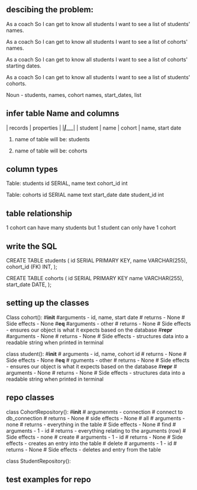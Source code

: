 ## descibing the problem:

As a coach
So I can get to know all students
I want to see a list of students' names.

As a coach
So I can get to know all students
I want to see a list of cohorts' names.

As a coach
So I can get to know all students
I want to see a list of cohorts' starting dates.

As a coach
So I can get to know all students
I want to see a list of students' cohorts.


Noun - students, names, cohort names, start_dates, list

## infer table Name and columns

| records | properties |
|_________|____________|
| student | name
| cohort  | name, start date

1. name of table will be: students

2. name of table will be: cohorts

## column types

Table: students
    id SERIAL,
    name text
    cohort_id int

Table: cohorts
    id SERIAL
    name text
    start_date date
    student_id int


## table relationship

1 cohort can have many students but 1 student can only have 1 cohort

## write the SQL

CREATE TABLE students (
    id SERIAL PRIMARY KEY,
    name VARCHAR(255),
    cohort_id (FK) INT,
);

CREATE TABLE cohorts (
    id SERIAL PRIMARY KEY
    name VARCHAR(255),
    start_date DATE,
);

## setting up the classes

Class cohort():
    #__init__
        #arguments - id, name, start date
        # returns - None
        # Side effects - None
    #__eq__
        #arguments - other
        # returns - None
        # Side effects - ensures our object is what it expects based on the database
    #__repr__
        #arguments - None 
        # returns - None
        # Side effects - structures data into a readable string when printed in terminal

class student():
    #__init__
        # arguments - id, name, cohort id
        # returns - None
        # Side effects - None
    #__eq__
         # rguments - other
        # returns - None
        # Side effects - ensures our object is what it expects based on the database
    #__repr__
        # arguments - None 
        # returns - None
        # Side effects - structures data into a readable string when printed in terminal

## repo classes

class CohortRepository():
    #__init__
        # argumenmts - connection # connect to db_connection
        # returns - None
        # side effects - None 
    # all
        # arguments - none
        # returns - everything in the table 
        # Side effects - None
    # find
        # arguments - 1 - id
        # returns - everything relating to the arguments (row)
        # Side effects - none
    # create
        # arguments - 1 - id
        # returns - None
        # Side effects - creates an entry into the table
    # delete
        # arguments - 1 - id
        # returns - None
        # Side effects - deletes and entry from the table 

class StudentRepository():

## test examples for repo
